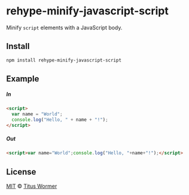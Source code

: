 <!--This file is generated by `build-packages.js`-->

# rehype-minify-javascript-script

Minify `script` elements with a JavaScript body.

## Install

```sh
npm install rehype-minify-javascript-script
```

## Example

##### In

```html
<script>
  var name = "World";
  console.log("Hello, " + name + "!");
</script>
```

##### Out

```html
<script>var name="World";console.log("Hello, "+name+"!");</script>
```

## License

[MIT](https://github.com/wooorm/rehype-minify/blob/master/LICENSE) © [Titus Wormer](http://wooorm.com)
